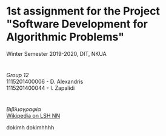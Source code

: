 # 1st assignment for the Project "Software Development for Algorithmic Problems"


Winter Semester 2019-2020, DIT, NKUA

#

*Group 12* <br>
1115201400006 - D. Alexandris<br>
1115201400044 - I. Zapalidi<br>
#

*Βιβλιογραφία*<br>
[Wikipedia on LSH NN](https://en.wikipedia.org/wiki/Locality-sensitive_hashing#LSH_algorithm_for_nearest_neighbor_search)

dokimh dokimhhhh
